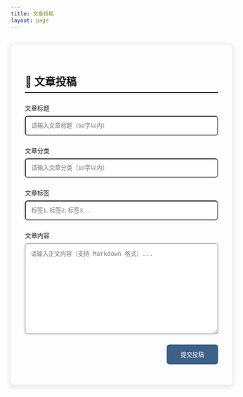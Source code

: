 ```yaml
---
title: 文章投稿
layout: page
---
```


<style>
:root {
  --btn-bg-color:rgb(60, 96, 134);
  --btn-hover-bg-color: rgb(76, 122, 172);
  --border-radius: 8px;
  --box-shadow: 0 3px 8px 6px rgba(7,17,27,0.06);
}

/* 表单容器 */
.submit-container {
  max-width: 800px;
  margin: 2rem auto;
  padding: 2rem;
  border-radius: var(--border-radius);
  box-shadow: var(--box-shadow);
}

/* 表单标题 */
.submit-title {
  font-size: 1.5rem;
  margin-bottom: 1.5rem;
  border-bottom: 2px solid;
  padding-bottom: 0.5rem;
}

/* 表单输入组 */
.form-group {
  margin-bottom: 1.5rem;
}

.form-group label {
  display: block;
  margin-bottom: 0.5rem;
  font-weight: 500;
}

/* 输入框样式 */
.form-control {
  width: 100%;
  padding: 0.8rem;
  border-radius: calc(var(--border-radius) - 2px);
  transition: all 0.3s ease;
}

.form-control:focus {
  border-color: var(--btn-bg-color);
  box-shadow: 0 0 0 3px rgba(0,107,220,0.1);
  outline: none;
}

/* 提交按钮 */
.submit-btn {
  display: inline-block;
  padding: 0.8rem 2rem;
  background: var(--btn-bg-color);
  color: #fff;
  border: none;
  border-radius: calc(var(--border-radius) - 2px);
  cursor: pointer;
  transition: all 0.3s ease;
  font-weight: 500;
}

.submit-btn:hover {
  background: var(--btn-hover-bg-color);
  transform: translateY(-1px);
  box-shadow: 0 2px 4px rgba(0,0,0,0.1);
}

/* 响应式调整 */
@media (max-width: 767px) {
  .submit-container {
    margin: 1rem;
    padding: 1.5rem;
  }
  
  .submit-title {
    font-size: 1.3rem;
  }
}
</style>

<div class="submit-container">
  <h2 class="submit-title">📝 文章投稿</h2>
  <form id="submit-form">
    <div class="form-group">
      <label for="title">文章标题</label>
      <input 
        type="text" 
        id="title" 
        class="form-control"
        placeholder="请输入文章标题（50字以内）"
        maxlength="50"
        required
      >
    </div>
    <div class="form-group">
      <label for="categories">文章分类</label>
      <input 
        type="text" 
        id="categories" 
        class="form-control"
        placeholder="请输入文章分类（10字以内）"
        maxlength="10"
        required
      >
    </div>
    <div class="form-group">
      <label for="tags">文章标签</label>
      <input 
        type="text" 
        id="tags" 
        class="form-control"
        placeholder="标签1, 标签2, 标签3, ..."
        maxlength="50"
        required
      >
    </div>
    <div class="form-group">
      <label for="content">文章内容</label>
      <textarea 
        id="content" 
        class="form-control"
        rows="12"
        placeholder="请输入正文内容（支持 Markdown 格式）..."
        required
      ></textarea>
    </div>
    <div style="text-align: right;">
      <button type="submit" class="submit-btn">
        <i class="iconfont icon-send"></i>提交投稿
      </button>
    </div>
  </form>
</div>

<script>
  document.getElementById('submit-form').addEventListener('submit', async (e) => {
    e.preventDefault();
    const title = document.getElementById('title').value;
    const categories = document.getElementById('categories').value;
    const tags = document.getElementById('tags').value;
    const content = document.getElementById('content').value;

    const issue_body = `---\ntitle: "${title}"\ntags: [${tags}]\ncategories: ${categories}\n---\n\n${content}`

    try {
      const response = await fetch('/create-issue', {
        method: 'POST',
        headers: { 'Content-Type': 'application/json' },
        body: JSON.stringify({ title, issue_body })
      });
      const result = await response.json();
      if (result.html_url) {
        alert(`投稿成功！Issue 地址：${result.html_url}`);
      } else {
        alert(`提交失败：${result.error || '未知错误'}`);
      }
    } catch (error) {
      alert('网络请求失败，请重试');
    }
  });
</script>
